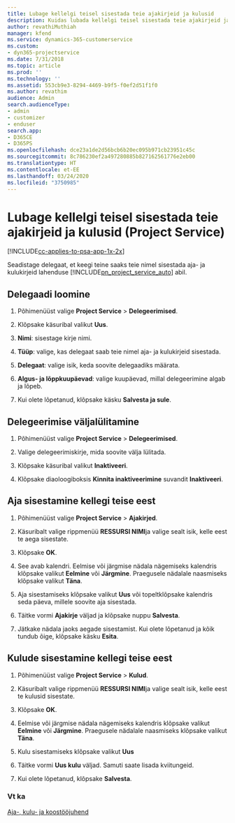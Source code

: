 ```yaml
---
title: Lubage kellelgi teisel sisestada teie ajakirjeid ja kulusid
description: Kuidas lubada kellelgi teisel sisestada teie ajakirjeid ja kulusid Project Service’is?
author: revathiMuthiah
manager: kfend
ms.service: dynamics-365-customerservice
ms.custom:
- dyn365-projectservice
ms.date: 7/31/2018
ms.topic: article
ms.prod: ''
ms.technology: ''
ms.assetid: 553cb9e3-8294-4469-b9f5-f0ef2d51f1f0
ms.author: revathim
audience: Admin
search.audienceType:
- admin
- customizer
- enduser
search.app:
- D365CE
- D365PS
ms.openlocfilehash: dce23a1de2d56bcb6b20ec095b971cb23951c45c
ms.sourcegitcommit: 8c786230ef2a497280885b827162561776e2eb00
ms.translationtype: HT
ms.contentlocale: et-EE
ms.lasthandoff: 03/24/2020
ms.locfileid: "3750985"
---
```

# <a name="allow-someone-else-to-enter-your-time-entry-or-expense-project-service"></a>Lubage kellelgi teisel sisestada teie ajakirjeid ja kulusid (Project Service)

[!INCLUDE[cc-applies-to-psa-app-1x-2x](../includes/cc-applies-to-psa-app-1x-2x.md)]

Seadistage delegaat, et keegi teine saaks teie nimel sisestada aja- ja kulukirjeid lahenduse [!INCLUDE[pn_project_service_auto](../includes/pn-project-service-auto.md)] abil.  
  
## <a name="create-a-delegate"></a>Delegaadi loomine  
  
1.  Põhimenüüst valige **Project Service** > **Delegeerimised**.  
  
2.  Klõpsake käsuribal valikut **Uus**.  
  
3. **Nimi**: sisestage kirje nimi.  
  
4. **Tüüp**: valige, kas delegaat saab teie nimel aja- ja kulukirjeid sisestada.  
  
5. **Delegaat**: valige isik, keda soovite delegaadiks määrata.  
  
6. **Algus- ja lõppkuupäevad**: valige kuupäevad, millal delegeerimine algab ja lõpeb.  
  
7.  Kui olete lõpetanud, klõpsake käsku **Salvesta ja sule**.  
  
## <a name="turn-off-delegation"></a>Delegeerimise väljalülitamine  
  
1.  Põhimenüüst valige **Project Service** > **Delegeerimised**.  
  
2.  Valige delegeerimiskirje, mida soovite välja lülitada.  
  
3.  Klõpsake käsuribal valikut **Inaktiveeri**.  
  
4.  Klõpsake diaoloogiboksis **Kinnita inaktiveerimine** suvandit **Inaktiveeri**.  
  
## <a name="enter-time-for-someone-else"></a>Aja sisestamine kellegi teise eest  
  
1.  Põhimenüüst valige **Project Service** > **Ajakirjed**.  
  
2.  Käsuribalt valige rippmenüü **RESSURSI NIMI**ja valige sealt isik, kelle eest te aega sisestate.  
  
3.  Klõpsake **OK**.  
  
4.  See avab kalendri. Eelmise või järgmise nädala nägemiseks kalendris klõpsake valikut **Eelmine** või **Järgmine**. Praegusele nädalale naasmiseks klõpsake valikut **Täna**.  
  
5.  Aja sisestamiseks klõpsake valikut **Uus** või topeltklõpsake kalendris seda päeva, millele soovite aja sisestada.  
  
6.  Täitke vormi **Ajakirje** väljad ja klõpsake nuppu **Salvesta**.  
  
7.  Jätkake nädala jaoks aegade sisestamist. Kui olete lõpetanud ja kõik tundub õige, klõpsake käsku **Esita**.  
  
## <a name="enter-expenses-for-someone-else"></a>Kulude sisestamine kellegi teise eest  
  
1.  Põhimenüüst valige **Project Service** > **Kulud**.  
  
2.  Käsuribalt valige rippmenüü **RESSURSI NIMI**ja valige sealt isik, kelle eest te kulusid sisestate.  
  
3.  Klõpsake **OK**.  
  
4.  Eelmise või järgmise nädala nägemiseks kalendris klõpsake valikut **Eelmine** või **Järgmine**. Praegusele nädalale naasmiseks klõpsake valikut **Täna**.  
  
5.  Kulu sisestamiseks klõpsake valikut **Uus**  
  
6.  Täitke vormi **Uus kulu** väljad. Samuti saate lisada kviitungeid.  
  
7.  Kui olete lõpetanud, klõpsake **Salvesta**.  
  
### <a name="see-also"></a>Vt ka  
 [Aja-, kulu- ja koostööjuhend](../project-service/time-expense-collaboration-guide.md)
